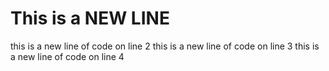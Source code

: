 # This is a  NEW LINE
this is a new line of code on line 2
this is a new line of code on line 3
this is a new line of code on line 4